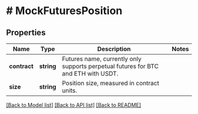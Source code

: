 # # MockFuturesPosition

## Properties

Name | Type | Description | Notes
------------ | ------------- | ------------- | -------------
**contract** | **string** | Futures name, currently only supports perpetual futures for BTC and ETH with USDT. | 
**size** | **string** | Position size, measured in contract units. | 

[[Back to Model list]](../../README.md#documentation-for-models) [[Back to API list]](../../README.md#documentation-for-api-endpoints) [[Back to README]](../../README.md)
